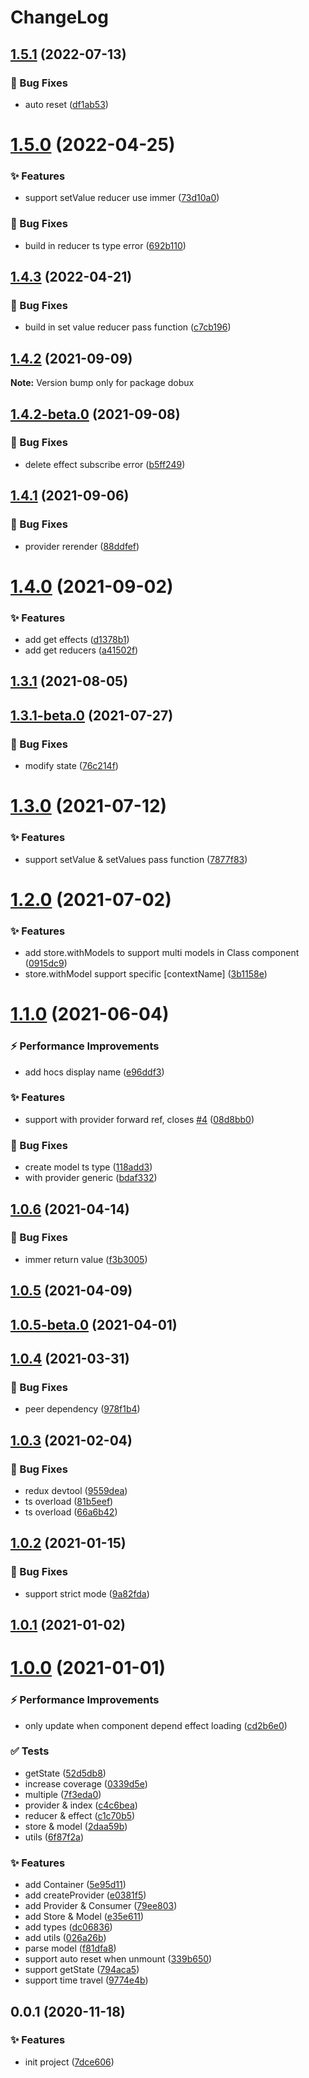 # ChangeLog 

## [1.5.1](https://github.com/kcfe/dobux/compare/v1.5.0...v1.5.1) (2022-07-13)


### 🐛 Bug Fixes

* auto reset ([df1ab53](https://github.com/kcfe/dobux/commit/df1ab53ba91e2aacce1fbe7410214bda5b15182a))



 

# [1.5.0](https://github.com/kcfe/dobux/compare/v1.4.3...v1.5.0) (2022-04-25)


### ✨ Features

* support setValue reducer use immer ([73d10a0](https://github.com/kcfe/dobux/commit/73d10a050e0101481a21718a392a491f61e0d53c))


### 🐛 Bug Fixes

* build in reducer ts type error ([692b110](https://github.com/kcfe/dobux/commit/692b1108942bd93adf234e031a1bb0a74ceff7d8))



 

## [1.4.3](https://github.com/kcfe/dobux/compare/v1.4.2...v1.4.3) (2022-04-21)


### 🐛 Bug Fixes

* build in set value reducer pass function ([c7cb196](https://github.com/kcfe/dobux/commit/c7cb196f569b1759e4f2c1801c90228e564b39d8))



 

## [1.4.2](https://github.com/kcfe/dobux/compare/v1.4.2-beta.0...v1.4.2) (2021-09-09)

 **Note:** Version bump only for package dobux 

## [1.4.2-beta.0](https://github.com/kcfe/dobux/compare/v1.4.1...v1.4.2-beta.0) (2021-09-08)


### 🐛 Bug Fixes

* delete effect subscribe error ([b5ff249](https://github.com/kcfe/dobux/commit/b5ff249fa8ed137b07e24999a09815a961291794))



 

## [1.4.1](https://github.com/kcfe/dobux/compare/v1.4.0...v1.4.1) (2021-09-06)


### 🐛 Bug Fixes

* provider rerender ([88ddfef](https://github.com/kcfe/dobux/commit/88ddfefc7e5cb1bd2eb8b2b1d6664e8c86b9312c))



 

# [1.4.0](https://github.com/kcfe/dobux/compare/v1.3.1...v1.4.0) (2021-09-02)


### ✨ Features

* add get effects ([d1378b1](https://github.com/kcfe/dobux/commit/d1378b1b4e4d7545fbbffbc77f4246599b3a3c84))
* add get reducers ([a41502f](https://github.com/kcfe/dobux/commit/a41502fc0985fdead603076e3cf37d446c2b61cb))



 

## [1.3.1](https://github.com/kcfe/dobux/compare/v1.3.1-beta.0...v1.3.1) (2021-08-05)



 

## [1.3.1-beta.0](https://github.com/kcfe/dobux/compare/v1.3.0...v1.3.1-beta.0) (2021-07-27)


### 🐛 Bug Fixes

* modify state ([76c214f](https://github.com/kcfe/dobux/commit/76c214feb7d55e86f587e0c49fb30a40a8c58cd4))



 

# [1.3.0](https://github.com/kcfe/dobux/compare/v1.2.0...v1.3.0) (2021-07-12)


### ✨ Features

* support setValue & setValues pass function ([7877f83](https://github.com/kcfe/dobux/commit/7877f83c9495ba49ff9c11727253859635e5ca03))



 

# [1.2.0](https://github.com/kcfe/dobux/compare/v1.1.0...v1.2.0) (2021-07-02)


### ✨ Features

* add store.withModels to support multi models in Class component ([0915dc9](https://github.com/kcfe/dobux/commit/0915dc9076ee8eed147aa29f5cce9f5864bf1ce9))
* store.withModel support specific [contextName] ([3b1158e](https://github.com/kcfe/dobux/commit/3b1158e1ee24e6d1c5dc7ff44c89cada351d62e5))



 

# [1.1.0](https://github.com/kcfe/dobux/compare/v1.0.6...v1.1.0) (2021-06-04)


### ⚡ Performance Improvements

* add hocs display name ([e96ddf3](https://github.com/kcfe/dobux/commit/e96ddf3487ae6c68ebc6d0c0d5e08d82b0ced35a))


### ✨ Features

* support with provider forward ref, closes [#4](https://github.com/kcfe/dobux/issues/4) ([08d8bb0](https://github.com/kcfe/dobux/commit/08d8bb0ce40dfc94db577303e9105c01c76e3b35))


### 🐛 Bug Fixes

* create model ts type ([118add3](https://github.com/kcfe/dobux/commit/118add310cecccccf677dff4e720cbf00e2a6992))
* with provider generic ([bdaf332](https://github.com/kcfe/dobux/commit/bdaf3321628ebfdc9825c0245de3aea7807d2115))



 

## [1.0.6](https://github.com/kcfe/dobux/compare/v1.0.5...v1.0.6) (2021-04-14)


### 🐛 Bug Fixes

* immer return value ([f3b3005](https://github.com/kcfe/dobux/commit/f3b3005ef4eb1c47c3d483fa38ef6f3bbc60f460))



 

## [1.0.5](https://github.com/kcfe/dobux/compare/v1.0.5-beta.0...v1.0.5) (2021-04-09)



 

## [1.0.5-beta.0](https://github.com/kcfe/dobux/compare/v1.0.4...v1.0.5-beta.0) (2021-04-01)



 

## [1.0.4](https://github.com/kcfe/dobux/compare/v1.0.3...v1.0.4) (2021-03-31)


### 🐛 Bug Fixes

* peer dependency ([978f1b4](https://github.com/kcfe/dobux/commit/978f1b4012bea884ae4e438e9f85aebe59925494))



 

## [1.0.3](https://github.com/kcfe/dobux/compare/v1.0.2...v1.0.3) (2021-02-04)


### 🐛 Bug Fixes

* redux devtool ([9559dea](https://github.com/kcfe/dobux/commit/9559dea790022bb1714a06b5d357919ad591e07b))
* ts overload ([81b5eef](https://github.com/kcfe/dobux/commit/81b5eef14ecc59aaaa575599c75063c4f00835a7))
* ts overload ([66a6b42](https://github.com/kcfe/dobux/commit/66a6b42f753e4e81dc6579ca7053a2d1ee21f1a8))



 

## [1.0.2](https://github.com/kcfe/dobux/compare/v1.0.1...v1.0.2) (2021-01-15)


### 🐛 Bug Fixes

* support strict mode ([9a82fda](https://github.com/kcfe/dobux/commit/9a82fda6c8c2e3cbf5c40bebc0f34a0d106f7ad5))



 

## [1.0.1](https://github.com/kcfe/dobux/compare/v1.0.0...v1.0.1) (2021-01-02)



 

# [1.0.0](https://github.com/kwai-efe/dobux/compare/v0.0.1...v1.0.0) (2021-01-01)


### ⚡ Performance Improvements

* only update when component depend effect loading ([cd2b6e0](https://github.com/kwai-efe/dobux/commit/cd2b6e0bba586180a4376e74ed374d61e3cb9705))


### ✅ Tests

* getState ([52d5db8](https://github.com/kwai-efe/dobux/commit/52d5db861ebb029e6c669a3f2ec84b4ab48efa8e))
* increase coverage ([0339d5e](https://github.com/kwai-efe/dobux/commit/0339d5e20715fd6bea0f8ebdbae02fd9f5f3509f))
* multiple ([7f3eda0](https://github.com/kwai-efe/dobux/commit/7f3eda0865de792f03df7fdfe7c793702f5bd3fb))
* provider & index ([c4c6bea](https://github.com/kwai-efe/dobux/commit/c4c6bea16de1dd3303f0ceef0714c2225c0d6c15))
* reducer & effect ([c1c70b5](https://github.com/kwai-efe/dobux/commit/c1c70b53bc9803b095fd95b20ba11649e655cc18))
* store & model ([2daa59b](https://github.com/kwai-efe/dobux/commit/2daa59b8e4de9d1871e5cda3b57326f24ec1e654))
* utils ([6f87f2a](https://github.com/kwai-efe/dobux/commit/6f87f2a250bab27884b8a31a03d4690e093acd25))


### ✨ Features

* add Container ([5e95d11](https://github.com/kwai-efe/dobux/commit/5e95d11b8455057f52a8307138416f668de8e57b))
* add createProvider ([e0381f5](https://github.com/kwai-efe/dobux/commit/e0381f57763ebe04bdaa4cc9ff381668e0a3ec87))
* add Provider & Consumer ([79ee803](https://github.com/kwai-efe/dobux/commit/79ee803edee50301be291a7edf676b623f18ca8b))
* add Store & Model ([e35e611](https://github.com/kwai-efe/dobux/commit/e35e6117312391c13be4b448681f0207f96c3e8c))
* add types ([dc06836](https://github.com/kwai-efe/dobux/commit/dc06836372704ad92e28d4ccf3385210cb2c658d))
* add utils ([026a26b](https://github.com/kwai-efe/dobux/commit/026a26b518fda377d0c7abd3f74de32b5f5b73c0))
* parse model ([f81dfa8](https://github.com/kwai-efe/dobux/commit/f81dfa8133158b7a26dfadafe47aa67ede250a0e))
* support auto reset when unmount ([339b650](https://github.com/kwai-efe/dobux/commit/339b65080fa4eb694d5230c455fe052a1bd05687))
* support getState ([794aca5](https://github.com/kwai-efe/dobux/commit/794aca5c7fcd8ce4ea56f9add02a39d5b76e73f5))
* support time travel ([9774e4b](https://github.com/kwai-efe/dobux/commit/9774e4bce23e71e0e71b0ee1e57e8b4a1bcbdde0))



 

## 0.0.1 (2020-11-18)


### ✨ Features

* init project ([7dce606](https://github.com/kwai-ad-fe/dobux/commit/7dce606e8a6be184e6004aba4340fac8ead83160))